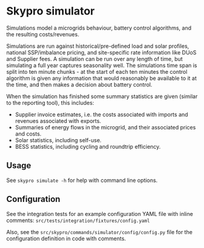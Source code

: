 # Skypro simulator

Simulations model a microgrids behaviour, battery control algorithms, and the resulting costs/revenues.

Simulations are run against historical/pre-defined load and solar profiles, national SSP/imbalance pricing, and site-specific rate information like DUoS and Supplier fees.
A simulation can be run over any length of time, but simulating a full year captures seasonality well.
The simulations time span is split into ten minute chunks - at the start of each ten minutes the control algorithm is given any information that would reasonably be available to it at the time, and then makes a decision about battery control.

When the simulation has finished some summary statistics are given (similar to the reporting tool), this includes:
- Supplier invoice estimates, i.e. the costs associated with imports and revenues associated with exports.
- Summaries of energy flows in the microgrid, and their associated prices and costs.
- Solar statistics, including self-use.
- BESS statistics, including cycling and roundtrip efficiency.


## Usage

See `skypro simulate -h` for help with command line options.

## Configuration

See the integration tests for an example configuration YAML file with inline comments: `src/tests/integration/fixtures/config.yaml`

Also, see the `src/skypro/commands/simulator/config/config.py` file for the configuration definition in code with comments.